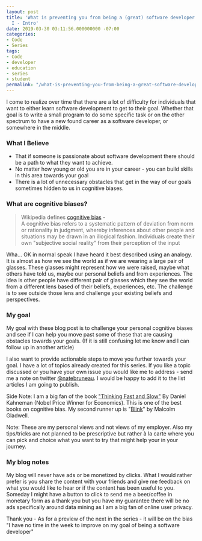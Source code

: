 ```yaml
---
layout: post
title: 'What is preventing you from being a (great) software developer series : Part
  I - Intro'
date: 2019-03-30 03:11:56.000000000 -07:00
categories:
- Code
- Series
tags:
- Code
- developer
- education
- series
- student
permalink: "/what-is-preventing-you-from-being-a-great-software-developer-series-part-i-intro/"
---
```

I come to realize over time that there are a lot of difficulty for individuals that want to either learn software development to get to their goal. Whether that goal is to write a small program to do some specific task or on the other spectrum to have a new found career as a software developer, or somewhere in the middle.

### What I Believe

- That if someone is passionate about software development there should be a path to what they want to achieve. 
- No matter how young or old you are in your career - you can build skills in this area towards your goal
- There is a lot of unnecessary obstacles that get in the way of our goals sometimes hidden to us in cognitive biases.

### What are cognitive biases? 

> Wikipedia defines [cognitive bias](https://en.wikipedia.org/wiki/Cognitive_bias) -   
> A cognitive bias refers to a systematic pattern of deviation from norm or rationality in judgment, whereby inferences about other people and situations may be drawn in an illogical fashion. Individuals create their own "subjective social reality" from their perception of the input

Wha… OK in normal speak I have heard it best described using an analogy. It is almost as how we see the world as if we are wearing a large pair of glasses. These glasses might represent how we were raised, maybe what others have told us, maybe our personal beliefs and from experiences. The idea is other people have different pair of glasses which they see the world from a different lens based of their beliefs, experiences, etc. The challenge is to see outside those lens and challenge your existing beliefs and perspectives.

### My goal

My goal with these blog post is to challenge your personal cognitive biases and see if I can help you move past some of these that are causing obstacles towards your goals. (If it is still confusing let me know and I can follow up in another article)

I also want to provide actionable steps to move you further towards your goal. I have a lot of topics already created for this series. If you like a topic discussed or you have your own issue you would like me to address - send me a note on twitter [@natebruneau](https://twitter.com/natebruneau). I would be happy to add it to the list articles I am going to publish.

Side Note: I am a big fan of the book ["Thinking Fast and Slow"](https://www.amazon.com/Thinking-Fast-Slow-Daniel-Kahneman/dp/0374533555) By Daniel Kahneman (Nobel Price Winner for Economics). This is one of the best books on cognitive bias. My second runner up is "[Blink](https://www.amazon.com/Blink-Power-Thinking-Without/dp/0316010669)" by Malcolm Gladwell.

Note: These are my personal views and not views of my employer. Also my tips/tricks are not planned to be prescriptive but rather à la carte where you can pick and choice what you want to try that might help your in your journey.

### My blog notes

My blog will never have ads or be monetized by clicks. What I would rather prefer is you share the content with your friends and give me feedback on what you would like to hear or if the content has been useful to you. Someday I might have a button to click to send me a beer/coffee in monetary form as a thank you but you have my guarantee there will be no ads specifically around data mining as I am a big fan of online user privacy.

Thank you - As for a preview of the next in the series - it will be on the bias "I have no time in the week to improve on my goal of being a software developer"